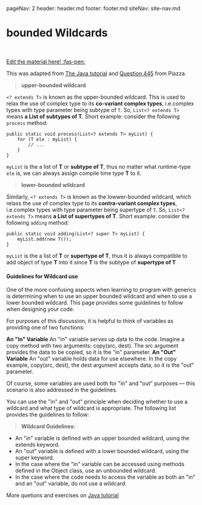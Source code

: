 <frontmatter>
  pageNav: 2
  header: header.md
  footer: footer.md
  siteNav: site-nav.md
</frontmatter>

<br> 

# bounded Wildcards
<br> 

<!-- DO NOT DELETE THIS LINK AND PLEASE WRITE BELOW THIS LINK-->
[Edit the material here! :fas-pen:](https://github.com/nus-cs2030/1920-s2/edit/master/contents/textbook/lecture05/unboundWildcards/unboundWildcards.md)
<!-- DO NOT DELETE THIS LINK AND PLEASE WRITE BELOW THIS LINK-->

This was adapted from [The Java tutorial](https://docs.oracle.com/javase/tutorial/java/generics/upperBounded.html) and [Question 445](https://piazza.com/class/k54zo22zq1t2zc?cid=445) from Piazza.

> **upper-bounded wildcard**

`<? extends T>` is known as the upper-bounded wildcard. This is used to relax the use of complex type to its **co-variant complex types**, i.e.complex types with type parameter being subtype of `T`.  So, `List<? extends T>` means **a List of subtypes of T**. 
Short example:
consider the following `process` method:
```
public static void process(List<? extends T> myList) {
    for (T ele : myList) {
        // ...
    }
}
```
`myList` is the a list of **T** or **subtype of T**, thus no matter what runtime-type `ele` is, we can always assign compile time type **T** to it.

> **lower-bounded wildcard**

Similarly, `<? extends T>` is known as the lowwer-bounded wildcard, which relaxs the use of complex type to its **contra-variant complex types**, i.e.complex types with type parameter being supertype of `T`.  So, `List<? extends T>` means **a List of supertypes of T**.
Short example:
consider the following `adding` method:
```
public static void adding(List<? super T> myList) {
    myList.add(new T());
}
```
`myList` is the a list of **T** or **supertype of T**, thus it is always compatible to add object of type **T** into it since **T** is the subtype of **supertype of T**

#### Guidelines for Wildcard use
One of the more confusing aspects when learning to program with generics is determining when to use an upper bounded wildcard and when to use a lower bounded wildcard. This page provides some guidelines to follow when designing your code.

For purposes of this discussion, it is helpful to think of variables as providing one of two functions:

**An "In" Variable**
An "in" variable serves up data to the code. Imagine a copy method with two arguments: copy(src, dest). The src argument provides the data to be copied, so it is the "in" parameter.
**An "Out" Variable**
An "out" variable holds data for use elsewhere. In the copy example, copy(src, dest), the dest argument accepts data, so it is the "out" parameter.

Of course, some variables are used both for "in" and "out" purposes — this scenario is also addressed in the guidelines.

You can use the "in" and "out" principle when deciding whether to use a wildcard and what type of wildcard is appropriate. The following list provides the guidelines to follow:
> **Wildcard Guidelines:** 
 - An "in" variable is defined with an upper bounded wildcard, using  the extends keyword.
 - An "out" variable is defined with a lower bounded wildcard, using the super keyword.
 - In the case where the "in" variable can be accessed using methods  defined in the Object class, use an unbounded wildcard.
 - In the case where the code needs to access the variable as both an  "in" and an "out" variable, do not use a wildcard.




More quetions and exercises on [Java tutorial](https://docs.oracle.com/javase/tutorial/java/generics/QandE/generics-questions.html)